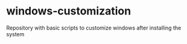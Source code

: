 # windows-customization
Repository with basic scripts to customize windows after installing the system
